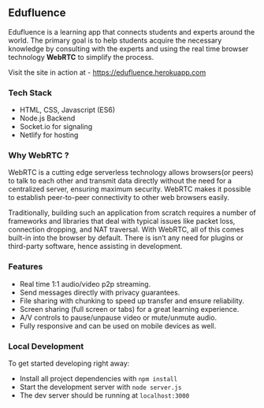 ## Edufluence
Edufluence is a learning app that connects students and experts around the world. The primary goal is to help students acquire the necessary knowledge by consulting with the experts and using the real time browser technology **WebRTC** to simplify the process.

Visit the site in action at - https://edufluence.herokuapp.com

### Tech Stack
* HTML, CSS, Javascript (ES6)
* Node.js Backend
* Socket.io for signaling
* Netlify for hosting

### Why WebRTC ?
WebRTC is a cutting edge serverless technology allows browsers(or peers) to talk to each other and transmit data directly without the need for a centralized server, ensuring maximum security. WebRTC makes it possible to establish peer-to-peer connectivity to other web browsers easily. 

Traditionally, building such an application from scratch requires a number of frameworks and libraries that deal with typical issues like packet loss, connection dropping, and NAT traversal. With WebRTC, all of this comes built-in into the browser by default. There is isn’t any need for plugins or third-party software, hence assisting in development.

### Features
* Real time 1:1 audio/video p2p streaming.
* Send messages directly with privacy guarantees.
* File sharing with chunking to speed up transfer and ensure reliability.
* Screen sharing (full screen or tabs) for a great learning experience.
* A/V controls to pause/unpause video or mute/unmute audio.
* Fully responsive and can be used on mobile devices as well.

### Local Development
To get started developing right away:

* Install all project dependencies with `npm install`
* Start the development server with `node server.js`
* The dev server should be running at `localhost:3000`
